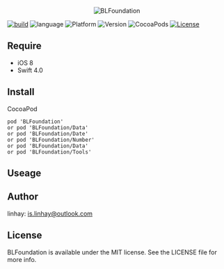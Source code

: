 <p align="center">
<img src="https://raw.githubusercontent.com/linhay/BLFoundation/master/Screenshot/logo.jpg" alt="BLFoundation" title="BLFoundation"/>
</p>

[![build](https://travis-ci.org/linhay/BLFoundation.svg?branch=master)](https://travis-ci.org/BLFoundation/BLFoundation)
![language](https://img.shields.io/badge/language-swift-orange.svg)
![Platform](https://img.shields.io/cocoapods/p/BLFoundation.svg?style=flat)
![Version](https://img.shields.io/cocoapods/v/BLFoundation.svg?style=flat)
![CocoaPods](https://img.shields.io/badge/CocoaPods-supported-brightgreen.svg)
[![License](http://img.shields.io/badge/license-MIT-lightgrey.svg?style=flat)](http://mit-license.org)

## Require

- iOS 8
- Swift 4.0

## Install

CocoaPod

```
pod 'BLFoundation'
or pod 'BLFoundation/Data'
or pod 'BLFoundation/Date'
or pod 'BLFoundation/Number'
or pod 'BLFoundation/Data'
or pod 'BLFoundation/Tools'
```

## Useage



## Author

linhay: is.linhay@outlook.com

## License

BLFoundation is available under the MIT license. See the LICENSE file for more info.
